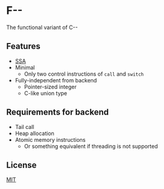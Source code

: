 # F--

The functional variant of C--

## Features

- [SSA](https://en.wikipedia.org/wiki/Static_single_assignment_form)
- Minimal
  - Only two control instructions of `call` and `switch`
- Fully-independent from backend
  - Pointer-sized integer
  - C-like union type

## Requirements for backend

- Tail call
- Heap allocation
- Atomic memory instructions
  - Or something equivalent if threading is not supported

## License

[MIT](LICENSE)
